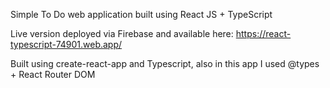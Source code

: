 Simple To Do web application built using React JS + TypeScript

Live version deployed via Firebase and available here: https://react-typescript-74901.web.app/

Built using create-react-app and Typescript, also in this app I used @types + React Router DOM
